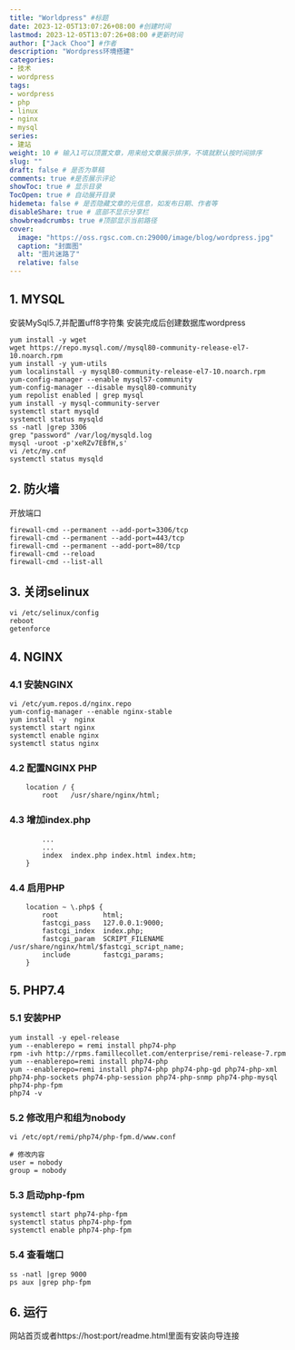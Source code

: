 ```yaml
---
title: "Worldpress" #标题
date: 2023-12-05T13:07:26+08:00 #创建时间
lastmod: 2023-12-05T13:07:26+08:00 #更新时间
author: ["Jack Choo"] #作者
description: "Wordpress环境搭建"
categories: 
- 技术
- wordpress
tags: 
- wordpress
- php
- linux
- nginx
- mysql
series: 
- 建站
weight: 10 # 输入1可以顶置文章，用来给文章展示排序，不填就默认按时间排序
slug: ""
draft: false # 是否为草稿
comments: true #是否展示评论
showToc: true # 显示目录
TocOpen: true # 自动展开目录
hidemeta: false # 是否隐藏文章的元信息，如发布日期、作者等
disableShare: true # 底部不显示分享栏
showbreadcrumbs: true #顶部显示当前路径
cover:
  image: "https://oss.rgsc.com.cn:29000/image/blog/wordpress.jpg"
  caption: "封面图"
  alt: "图片迷路了"
  relative: false
---
```

## 1. MYSQL
安装MySql5.7,并配置uff8字符集
安装完成后创建数据库wordpress
```
yum install -y wget
wget https://repo.mysql.com//mysql80-community-release-el7-10.noarch.rpm
yum install -y yum-utils
yum localinstall -y mysql80-community-release-el7-10.noarch.rpm 
yum-config-manager --enable mysql57-community
yum-config-manager --disable mysql80-community
yum repolist enabled | grep mysql
yum install -y mysql-community-server
systemctl start mysqld
systemctl status mysqld
ss -natl |grep 3306
grep "password" /var/log/mysqld.log 
mysql -uroot -p'xeRZv7EBfH,s'
vi /etc/my.cnf
systemctl status mysqld
```
## 2. 防火墙
开放端口
```
firewall-cmd --permanent --add-port=3306/tcp
firewall-cmd --permanent --add-port=443/tcp
firewall-cmd --permanent --add-port=80/tcp
firewall-cmd --reload
firewall-cmd --list-all
```
## 3. 关闭selinux
```
vi /etc/selinux/config 
reboot 
getenforce 
```
## 4. NGINX
### 4.1 安装NGINX
```
vi /etc/yum.repos.d/nginx.repo
yum-config-manager --enable nginx-stable
yum install -y  nginx
systemctl start nginx
systemctl enable nginx
systemctl status nginx
```
### 4.2 配置NGINX PHP
```
    location / {
        root   /usr/share/nginx/html;
```
### 4.3 增加index.php
```
        ...
        ...
        index  index.php index.html index.htm;
    }
```
### 4.4 启用PHP
```
    location ~ \.php$ {
        root           html;
        fastcgi_pass   127.0.0.1:9000;
        fastcgi_index  index.php;
        fastcgi_param  SCRIPT_FILENAME  /usr/share/nginx/html/$fastcgi_script_name;
        include        fastcgi_params;
    }
```

## 5. PHP7.4 
### 5.1 安装PHP
```
yum install -y epel-release
yum --enablerepo = remi install php74-php
rpm -ivh http://rpms.famillecollet.com/enterprise/remi-release-7.rpm
yum --enablerepo=remi install php74-php
yum --enablerepo=remi install php74-php php74-php-gd php74-php-xml php74-php-sockets php74-php-session php74-php-snmp php74-php-mysql php74-php-fpm
php74 -v
```
### 5.2 修改用户和组为nobody
```
vi /etc/opt/remi/php74/php-fpm.d/www.conf 

# 修改内容
user = nobody
group = nobody
```
### 5.3 启动php-fpm
```
systemctl start php74-php-fpm
systemctl status php74-php-fpm
systemctl enable php74-php-fpm
```
### 5.4 查看端口
```
ss -natl |grep 9000
ps aux |grep php-fpm
```
## 6. 运行
网站首页或者https://host:port/readme.html里面有安装向导连接

